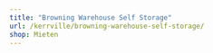 ```yaml
---
title: "Browning Warehouse Self Storage"
url: /kerrville/browning-warehouse-self-storage/
shop: Mieten
---
```

